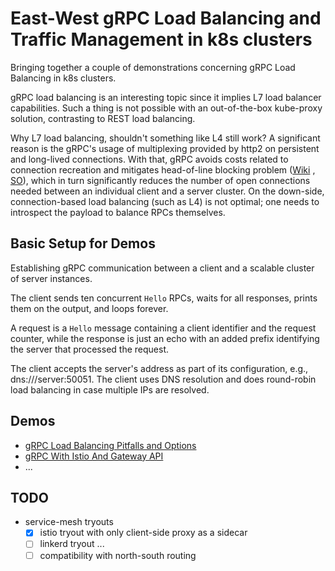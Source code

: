 # East-West gRPC Load Balancing and Traffic Management in k8s clusters

Bringing together a couple of demonstrations concerning gRPC Load Balancing in k8s clusters.

gRPC load balancing is an interesting topic since it implies L7 load balancer capabilities. Such a
thing is not possible with an out-of-the-box kube-proxy solution, contrasting to REST load balancing.

Why L7 load balancing, shouldn't something like L4 still work? A significant reason is the gRPC's usage of multiplexing
provided by http2 on persistent and long-lived connections. With that, gRPC avoids costs related to connection
recreation and mitigates head-of-line blocking problem ([Wiki](https://en.wikipedia.org/wiki/Head-of-line_blocking)
, [SO](https://stackoverflow.com/questions/45583861/how-does-http2-solve-head-of-line-blocking-hol-issue)),
which in turn significantly reduces the number of open connections needed between an individual client and a server
cluster. On the down-side, connection-based load balancing (such as L4) is not optimal; one needs to introspect the
payload to balance RPCs themselves.

## Basic Setup for Demos

Establishing gRPC communication between a client and a scalable cluster of server instances.

The client sends ten concurrent `Hello` RPCs, waits for all responses, prints them on the output, and loops forever.

A request is a `Hello` message containing a client identifier and the request counter, while the response is just an
echo with an added prefix identifying the server that processed the request.

The client accepts the server's address as part of its configuration, e.g., dns:///server:50051. The client uses DNS
resolution
and does round-robin load balancing in case multiple IPs are resolved.

## Demos

* [gRPC Load Balancing Pitfalls and Options](gRPCLoadBalancingBasics.md)
* [gRPC With Istio And Gateway API](gRPCIstioGatewayMesh.md)
* ...

## TODO

* service-mesh tryouts
    * [x] istio tryout with only client-side proxy as a sidecar
    * [ ] linkerd tryout ...
    * [ ] compatibility with north-south routing 
